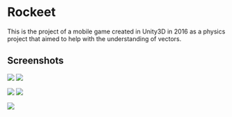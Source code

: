 # Rockeet

This is the project of a mobile game created in Unity3D in 2016 as a physics project that aimed to help with the understanding of vectors.

## Screenshots

![](https://i.imgur.com/sp8BIP4.png) ![](https://i.imgur.com/siq7Xvk.png)

![](https://i.imgur.com/EyGZFZF.png) ![](https://i.imgur.com/pKMTRdr.png)

![](https://i.imgur.com/G7hWpPP.png)
